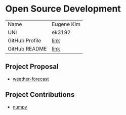 
# Open Source Development

|  |  |
|:--|:--|
|Name|Eugene Kim|
|UNI| ek3192|
| GitHub Profile | [link](https://github.com/e7kim) |
| GitHub README | [link](https://github.com/e7kim/e7kim/blob/main/README.md) |

## Project Proposal

- [weather-forecast](../projects/python/forecast-weather.md)

## Project Contributions

- [numpy](../projects/python/numpy.md)
